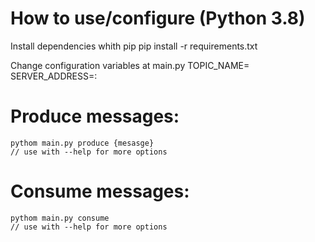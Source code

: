 # How to use/configure (Python 3.8)

Install dependencies whith pip 
    pip install -r requirements.txt

Change configuration variables at main.py
    TOPIC_NAME=<topic name>
    SERVER_ADDRESS=<Kafka broker url>:<kafka broker port>

# Produce messages:
    pythom main.py produce {mesasge}
    // use with --help for more options

# Consume messages:
    pythom main.py consume 
    // use with --help for more options





    


